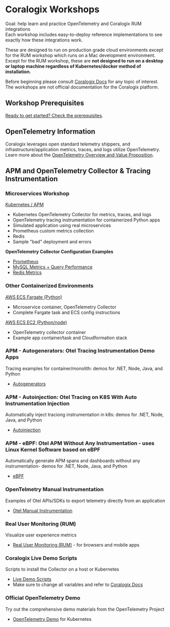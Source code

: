 # Coralogix Workshops

Goal: help learn and practice OpenTelemetry and Coralogix RUM integrations  
Each workshop includes easy-to-deploy reference implementations to see exactly how these integrations work.  
  
These are designed to run on production grade cloud environments except for the RUM workshop which runs on a Mac development environment.   
Except for the RUM workshop, these are **not designed to run on a desktop or laptop machine regardless of Kubernetes/docker method of installation.**  

Before beginning please consult  [Coralogix Docs](https://coralogix.com/docs/) for any topic of interest.  
The workshops are not official documentation for the Coralogix platform.  

## Workshop Prerequisites

[Ready to get started? Check the prerequisites](prereqs.md).

## OpenTelemetry Information

Coralogix leverages open standard telemetry shippers, and infrastructure/application metrics, traces, and logs utilize OpenTelemetry.  
Learn more about the [OpenTelemetry Overview and Value Proposition](otel/about-opentelemetry.md).

## APM and OpenTelemetry Collector & Tracing Instrumentation

### Microservices Workshop

[Kubernetes / APM](otel/microservices/index.md)
- Kubernetes OpenTelemetry Collector for metrics, traces, and logs  
- OpenTelemetry tracing instrumentation for containerized Python apps  
- Simulated application using real microservices  
- Prometheus custom metrics collection  
- Redis  
- Sample "bad" deployment and errors  

**OpenTelemetry Collector Configuration Examples**  
- [Prometheus](otel/prometheus/index.md)  
- [MySQL Metrics + Query Performance](otel/mysql/index.md)  
- [Redis Metrics](otel/redis/index.md)  

### Other Containerized Environments

[AWS ECS Fargate (Python)](otel/ecs-fargate/index.md)  
- Microservice container, OpenTelemetry Collector  
- Complete Fargate task and ECS config instructions  

[AWS ECS EC2 (Python/node)](otel/ecs-ec2/index.md)  
- OpenTelemetry collector container  
- Example app container/task and Cloudformation stack

### APM - Autogenerators: Otel Tracing Instrumentation Demo Apps  
Tracing examples for container/monolith: demos for .NET, Node, Java, and Python  
- [Autogenerators](otel/autogenerators/index.md)  

### APM - Autoinjection: Otel Tracing on K8S With Auto Instrumentation Injection
Automatically inject traciong instrumentation in k8s: demos for .NET, Node, Java, and Python  
- [Autoinjection](otel/autoinjection/index.md)  
  
### APM - eBPF: Otel APM Without Any Instrumentation - uses Linux Kernel Software based on eBPF  
Automatically generate APM spans and dashboards without any instrumentation- demos for .NET, Node, Java, and Python  
- [eBPF](otel/ebpf/index.md)  

### OpenTelmetry Manual Instrumentation   
Examples of Otel APIs/SDKs to export telemetry directly from an application   
- [Otel Manual Instrumentation](otel/manual-instrumentation/index.md)  

### Real User Monitoring (RUM)  
Visualize user experience metrics  
- [Real User Monitoring (RUM)](rum/index.md) - for browsers and mobile apps  

### Coralogix Live Demo Scripts  
Scripts to install the Collector on a host or Kubernetes  
- [Live Demo Scripts](https://github.com/coralogix/workshops/tree/master/livedemotools)  
- Make sure to change all variables and refer to [Coralogix Docs](https://coralogix.com/docs/)  

### Official OpenTelemetry Demo  
Try out the comprehensive demo materials from the OpenTelemetry Project  
- [OpenTelemetry Demo](otel/opentelemetrydemo/index.md) for Kubernetes  